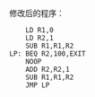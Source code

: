 修改后的程序：

```8086
	LD R1,0
	LD R2,1
	SUB R1,R1,R2
LP: BEQ R2,100,EXIT
	NOOP
	ADD R2,R2,1
	SUB R1,R1,R2
	JMP LP
```



